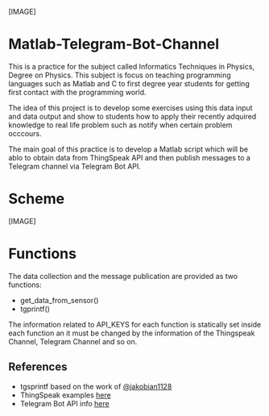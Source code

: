 [IMAGE]


# Matlab-Telegram-Bot-Channel
This is a practice for the subject called Informatics Techniques in Physics, Degree on Physics. This subject is focus on teaching programming languages such as Matlab and C to first degree year students for getting first contact with the programming world.

The idea of this project is to develop some exercises using this data input and data output and show to students
how to apply their recently adquired knowledge to real life problem such as notify when certain problem occcours.

The main goal of this practice is to develop a Matlab script which will be ablo to obtain data
from ThingSpeak API and then publish messages to a Telegram channel via Telegram Bot API.

# Scheme

[IMAGE]

# Functions

The data collection and the message publication are provided as two functions:

* get_data_from_sensor()
* tgprintf()

The information related to API_KEYS for each function is statically set inside each function an it must be changed by the
information of the Thingspeak Channel, Telegram Channel and so on.

## References

* tgsprintf based on the work of [@jakobian1128](https://es.mathworks.com/matlabcentral/fileexchange/64391-jacobian1128-tgprintf)
* ThingSpeak examples [here](https://github.com/nothans/thingspeak-matlab-examples)
* Telegram Bot API info [here](https://medium.com/@xabaras/sending-a-message-to-a-telegram-channel-the-easy-way-eb0a0b32968)
